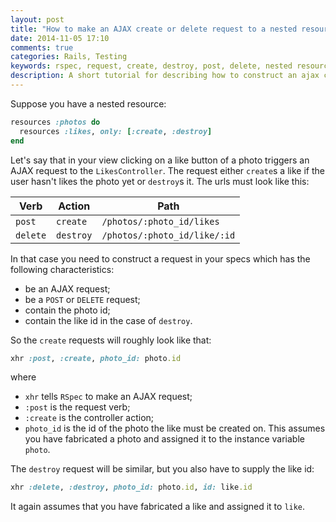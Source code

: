 ```yaml
---
layout: post
title: "How to make an AJAX create or delete request to a nested resource in RSpec"
date: 2014-11-05 17:10
comments: true
categories: Rails, Testing
keywords: rspec, request, create, destroy, post, delete, nested resources, ajax
description: A short tutorial for describing how to construct an ajax create or delete request in RSpec.
---
```


Suppose you have a nested resource:

```ruby
resources :photos do
  resources :likes, only: [:create, :destroy]
end
```

Let's say that in your view clicking on a like button of a photo triggers an
AJAX request to the `LikesController`. <!-- more --> The request either `create`s a like if
the user hasn't likes the photo yet or `destroy`s it. The urls must look like
this:

Verb | Action | Path
--- | --- | ---
`post` | `create` | `/photos/:photo_id/likes`
`delete` | `destroy` | `/photos/:photo_id/like/:id`


In that case you need to construct a request in your specs which has the
following characteristics:

* be an AJAX request;
* be a `POST` or `DELETE` request;
* contain the photo id;
* contain the like id in the case of `destroy`.

So the `create` requests will roughly look like that:

```ruby
xhr :post, :create, photo_id: photo.id
```
where
* `xhr` tells `RSpec` to make an AJAX request;
* `:post` is the request verb;
* `:create` is the controller action;
* `photo_id` is the id of the photo the like must be created on. This assumes
you have fabricated a photo and assigned it to the instance variable `photo`.

The `destroy` request will be similar, but you also have to supply the like id:

```ruby
xhr :delete, :destroy, photo_id: photo.id, id: like.id
```
It again assumes that you have fabricated a like and assigned it to `like`.
